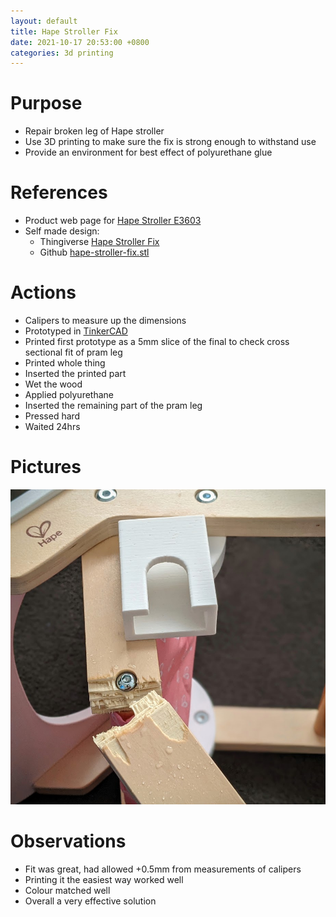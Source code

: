 ```yaml
---
layout: default
title: Hape Stroller Fix
date: 2021-10-17 20:53:00 +0800
categories: 3d printing
---
```


# Purpose
- Repair broken leg of Hape stroller
- Use 3D printing to make sure the fix is strong enough to withstand use
- Provide an environment for best effect of polyurethane glue

# References
- Product web page for [Hape Stroller E3603](https://www.hape.com/us/en/toy/toy/E3603)
- Self made design:
  - Thingiverse [Hape Stroller Fix](https://www.thingiverse.com/thing:5029246) 
  - Github [hape-stroller-fix.stl](/assets/img/2021-10-17-hape-stroller-fix.stl)

# Actions
- Calipers to measure up the dimensions
- Prototyped in [TinkerCAD](https://www.tinkercad.com/)
- Printed first prototype as a 5mm slice of the final to check cross sectional fit of pram leg
- Printed whole thing
- Inserted the printed part
- Wet the wood
- Applied polyurethane
- Inserted the remaining part of the pram leg
- Pressed hard
- Waited 24hrs

# Pictures
![hape-stroller-fix](/assets/img/2021-10-17-hape-stroller-fix.jpg)

# Observations
- Fit was great, had allowed +0.5mm from measurements of calipers
- Printing it the easiest way worked well
- Colour matched well
- Overall a very effective solution
